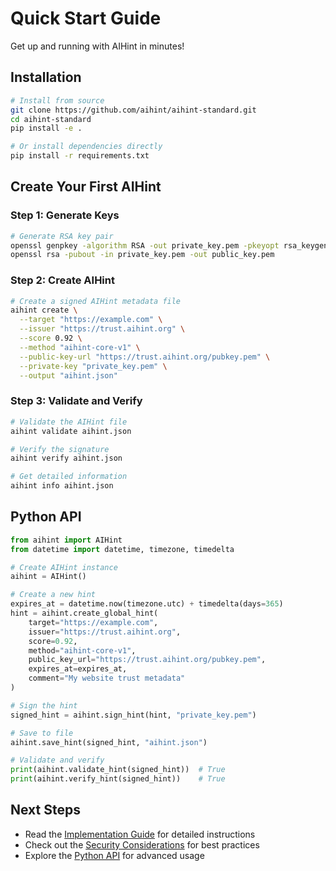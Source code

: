 # Quick Start Guide

Get up and running with AIHint in minutes!

## Installation

```bash
# Install from source
git clone https://github.com/aihint/aihint-standard.git
cd aihint-standard
pip install -e .

# Or install dependencies directly
pip install -r requirements.txt
```

## Create Your First AIHint

### Step 1: Generate Keys

```bash
# Generate RSA key pair
openssl genpkey -algorithm RSA -out private_key.pem -pkeyopt rsa_keygen_bits:2048
openssl rsa -pubout -in private_key.pem -out public_key.pem
```

### Step 2: Create AIHint

```bash
# Create a signed AIHint metadata file
aihint create \
  --target "https://example.com" \
  --issuer "https://trust.aihint.org" \
  --score 0.92 \
  --method "aihint-core-v1" \
  --public-key-url "https://trust.aihint.org/pubkey.pem" \
  --private-key "private_key.pem" \
  --output "aihint.json"
```

### Step 3: Validate and Verify

```bash
# Validate the AIHint file
aihint validate aihint.json

# Verify the signature
aihint verify aihint.json

# Get detailed information
aihint info aihint.json
```

## Python API

```python
from aihint import AIHint
from datetime import datetime, timezone, timedelta

# Create AIHint instance
aihint = AIHint()

# Create a new hint
expires_at = datetime.now(timezone.utc) + timedelta(days=365)
hint = aihint.create_global_hint(
    target="https://example.com",
    issuer="https://trust.aihint.org",
    score=0.92,
    method="aihint-core-v1",
    public_key_url="https://trust.aihint.org/pubkey.pem",
    expires_at=expires_at,
    comment="My website trust metadata"
)

# Sign the hint
signed_hint = aihint.sign_hint(hint, "private_key.pem")

# Save to file
aihint.save_hint(signed_hint, "aihint.json")

# Validate and verify
print(aihint.validate_hint(signed_hint))  # True
print(aihint.verify_hint(signed_hint))    # True
```

## Next Steps

- Read the [Implementation Guide](../user-guide/implementation-guide.md) for detailed instructions
- Check out the [Security Considerations](../technical/security-considerations.md) for best practices
- Explore the [Python API](../user-guide/python-api.md) for advanced usage 